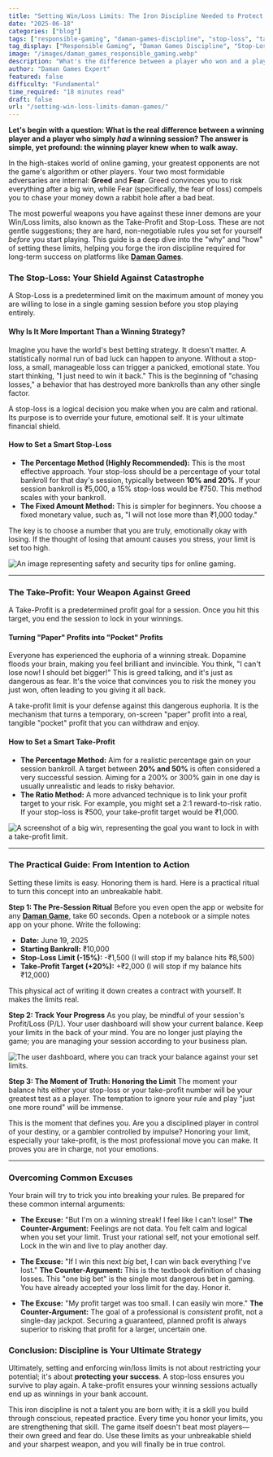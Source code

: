 ```yaml
---
title: "Setting Win/Loss Limits: The Iron Discipline Needed to Protect Your Winnings"
date: "2025-06-18"
categories: ["blog"]
tags: ["responsible-gaming", "daman-games-discipline", "stop-loss", "take-profit", "bankroll-management", "gaming-psychology"]
tag_display: ["Responsible Gaming", "Daman Games Discipline", "Stop-Loss", "Take-Profit", "Bankroll Management"]
image: "/images/daman_games_responsible_gaming.webp"
description: "What's the difference between a player who won and a player who HAD a winning session? The discipline to stop. This guide is a deep dive into setting the essential Stop-Loss and Take-Profit limits."
author: "Daman Games Expert"
featured: false
difficulty: "Fundamental"
time_required: "18 minutes read"
draft: false
url: "/setting-win-loss-limits-daman-games/"
---
```


**Let's begin with a question: What is the real difference between a winning player and a player who simply *had* a winning session? The answer is simple, yet profound: the winning player knew when to walk away.**

In the high-stakes world of online gaming, your greatest opponents are not the game's algorithm or other players. Your two most formidable adversaries are internal: **Greed** and **Fear**. Greed convinces you to risk everything after a big win, while Fear (specifically, the fear of loss) compels you to chase your money down a rabbit hole after a bad beat.

The most powerful weapons you have against these inner demons are your Win/Loss limits, also known as the Take-Profit and Stop-Loss. These are not gentle suggestions; they are hard, non-negotiable rules you set for yourself *before* you start playing. This guide is a deep dive into the "why" and "how" of setting these limits, helping you forge the iron discipline required for long-term success on platforms like **[Daman Games](https://daman-game.world "Daman Games")**.

### **The Stop-Loss: Your Shield Against Catastrophe**

A Stop-Loss is a predetermined limit on the maximum amount of money you are willing to lose in a single gaming session before you stop playing entirely.

#### **Why Is It More Important Than a Winning Strategy?**

Imagine you have the world's best betting strategy. It doesn't matter. A statistically normal run of bad luck can happen to anyone. Without a stop-loss, a small, manageable loss can trigger a panicked, emotional state. You start thinking, "I just need to win it back." This is the beginning of "chasing losses," a behavior that has destroyed more bankrolls than any other single factor.

A stop-loss is a logical decision you make when you are calm and rational. Its purpose is to override your future, emotional self. It is your ultimate financial shield.

#### **How to Set a Smart Stop-Loss**

* **The Percentage Method (Highly Recommended):** This is the most effective approach. Your stop-loss should be a percentage of your total bankroll for that day's session, typically between **10% and 20%**. If your session bankroll is ₹5,000, a 15% stop-loss would be ₹750. This method scales with your bankroll.
* **The Fixed Amount Method:** This is simpler for beginners. You choose a fixed monetary value, such as, "I will not lose more than ₹1,000 today."

The key is to choose a number that you are truly, emotionally okay with losing. If the thought of losing that amount causes you stress, your limit is set too high.

![An image representing safety and security tips for online gaming.](/images/daman_games_safety_tips.webp)

---

### **The Take-Profit: Your Weapon Against Greed**

A Take-Profit is a predetermined profit goal for a session. Once you hit this target, you end the session to lock in your winnings.

#### **Turning "Paper" Profits into "Pocket" Profits**

Everyone has experienced the euphoria of a winning streak. Dopamine floods your brain, making you feel brilliant and invincible. You think, "I can't lose now! I should bet bigger!" This is greed talking, and it's just as dangerous as fear. It's the voice that convinces you to risk the money you just won, often leading to you giving it all back.

A take-profit limit is your defense against this dangerous euphoria. It is the mechanism that turns a temporary, on-screen "paper" profit into a real, tangible "pocket" profit that you can withdraw and enjoy.

#### **How to Set a Smart Take-Profit**

* **The Percentage Method:** Aim for a realistic percentage gain on your session bankroll. A target between **20% and 50%** is often considered a very successful session. Aiming for a 200% or 300% gain in one day is usually unrealistic and leads to risky behavior.
* **The Ratio Method:** A more advanced technique is to link your profit target to your risk. For example, you might set a 2:1 reward-to-risk ratio. If your stop-loss is ₹500, your take-profit target would be ₹1,000.

![A screenshot of a big win, representing the goal you want to lock in with a take-profit limit.](/images/daman_games_big_win.webp)

---

### **The Practical Guide: From Intention to Action**

Setting these limits is easy. Honoring them is hard. Here is a practical ritual to turn this concept into an unbreakable habit.

**Step 1: The Pre-Session Ritual**
Before you even open the app or website for any **[Daman Game](https://daman-game.world "Daman Game")**, take 60 seconds. Open a notebook or a simple notes app on your phone. Write the following:

* **Date:** June 19, 2025
* **Starting Bankroll:** ₹10,000
* **Stop-Loss Limit (-15%):** -₹1,500 (I will stop if my balance hits ₹8,500)
* **Take-Profit Target (+20%):** +₹2,000 (I will stop if my balance hits ₹12,000)

This physical act of writing it down creates a contract with yourself. It makes the limits real.

**Step 2: Track Your Progress**
As you play, be mindful of your session's Profit/Loss (P/L). Your user dashboard will show your current balance. Keep your limits in the back of your mind. You are no longer just playing the game; you are managing your session according to your business plan.

![The user dashboard, where you can track your balance against your set limits.](/images/daman_games_user_dashboard.webp)

**Step 3: The Moment of Truth: Honoring the Limit**
The moment your balance hits either your stop-loss or your take-profit number will be your greatest test as a player. The temptation to ignore your rule and play "just one more round" will be immense.

This is the moment that defines you. Are you a disciplined player in control of your destiny, or a gambler controlled by impulse? Honoring your limit, especially your take-profit, is the most professional move you can make. It proves you are in charge, not your emotions.

---

### **Overcoming Common Excuses**

Your brain will try to trick you into breaking your rules. Be prepared for these common internal arguments:

* **The Excuse:** "But I'm on a winning streak! I feel like I can't lose!"
    **The Counter-Argument:** Feelings are not data. You felt calm and logical when you set your limit. Trust your rational self, not your emotional self. Lock in the win and live to play another day.

* **The Excuse:** "If I win this next *big* bet, I can win back everything I've lost."
    **The Counter-Argument:** This is the textbook definition of chasing losses. This "one big bet" is the single most dangerous bet in gaming. You have already accepted your loss limit for the day. Honor it.

* **The Excuse:** "My profit target was too small. I can easily win more."
    **The Counter-Argument:** The goal of a professional is *consistent* profit, not a single-day jackpot. Securing a guaranteed, planned profit is always superior to risking that profit for a larger, uncertain one.

### **Conclusion: Discipline is Your Ultimate Strategy**

Ultimately, setting and enforcing win/loss limits is not about restricting your potential; it's about **protecting your success**. A stop-loss ensures you survive to play again. A take-profit ensures your winning sessions actually end up as winnings in your bank account.

This iron discipline is not a talent you are born with; it is a skill you build through conscious, repeated practice. Every time you honor your limits, you are strengthening that skill. The game itself doesn't beat most players—their own greed and fear do. Use these limits as your unbreakable shield and your sharpest weapon, and you will finally be in true control.
